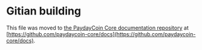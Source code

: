 Gitian building
================

This file was moved to [the PaydayCoin Core documentation repository](https://github.com/paydaycoin-core/docs/blob/master/gitian-building.md) at [https://github.com/paydaycoin-core/docs](https://github.com/paydaycoin-core/docs).
